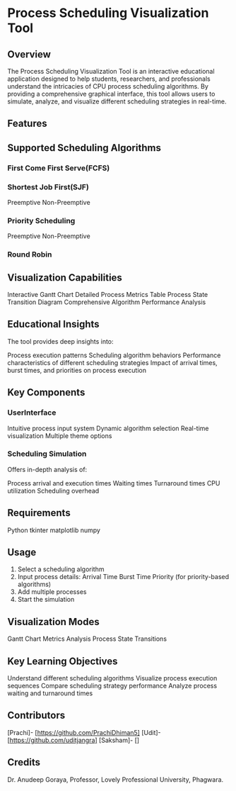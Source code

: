 # Process Scheduling Visualization Tool
## Overview
The Process Scheduling Visualization Tool is an interactive educational application designed to 
help students, researchers, and professionals understand the intricacies of CPU process scheduling 
algorithms. By providing a comprehensive graphical interface, this tool allows users to simulate, 
analyze, and visualize different scheduling strategies in real-time.

## Features
## Supported Scheduling Algorithms
### First Come First Serve(FCFS)
### Shortest Job First(SJF)
   Preemptive
   Non-Preemptive
### Priority Scheduling
   Preemptive
   Non-Preemptive
### Round Robin

## Visualization Capabilities
Interactive Gantt Chart
Detailed Process Metrics Table
Process State Transition Diagram
Comprehensive Algorithm Performance Analysis

## Educational Insights

The tool provides deep insights into:

Process execution patterns
Scheduling algorithm behaviors
Performance characteristics of different scheduling strategies
Impact of arrival times, burst times, and priorities on process execution

## Key Components
### UserInterface
Intuitive process input system
Dynamic algorithm selection
Real-time visualization
Multiple theme options

### Scheduling Simulation
Offers in-depth analysis of:

Process arrival and execution times
Waiting times
Turnaround times
CPU utilization
Scheduling overhead

## Requirements
Python
tkinter
matplotlib
numpy

## Usage
1. Select a scheduling algorithm
2. Input process details:
  Arrival Time
  Burst Time
  Priority (for priority-based algorithms)
3. Add multiple processes
4. Start the simulation

## Visualization Modes

Gantt Chart
Metrics Analysis
Process State Transitions

## Key Learning Objectives

Understand different scheduling algorithms
Visualize process execution sequences
Compare scheduling strategy performance
Analyze process waiting and turnaround times

## Contributors
[Prachi]-
[https://github.com/PrachiDhiman5]
[Udit]-
[https://github.com/uditjangra]
[Saksham]-
[]

## Credits
Dr. Anudeep Goraya, Professor, Lovely Professional University, Phagwara.

